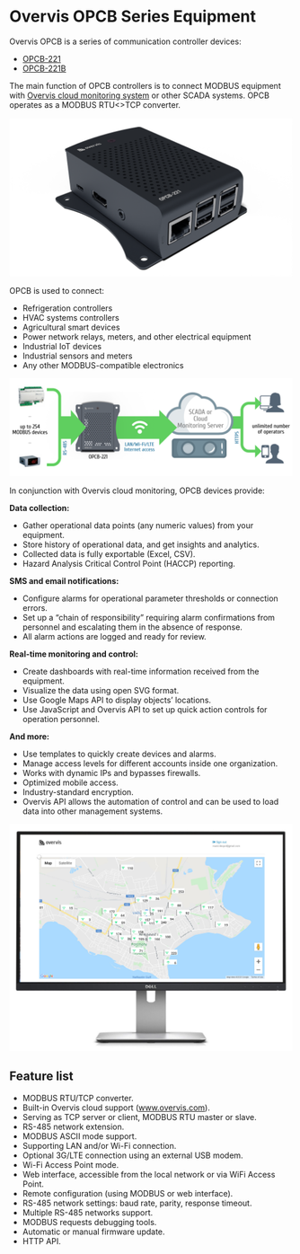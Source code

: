 # Overvis OPCB Series Equipment

Overvis OPCB is a series of communication controller devices:

- [OPCB-221](./User_Docs/OPCB-221_Manual/README.md)
- [OPCB-221B](./User_Docs/OPCB-221B_Manual/README.md)

<!-- TODO: acquire links -->

The main function of OPCB controllers is to connect MODBUS equipment with
[Overvis cloud monitoring system](../OCP/README.md) or other SCADA systems. OPCB operates as a
MODBUS RTU<>TCP converter.

![OPCB-221](./images/opcb-221.png)

<!-- TODO: photo -->

OPCB is used to connect:

- Refrigeration controllers
- HVAC systems controllers
- Agricultural smart devices
- Power network relays, meters, and other electrical equipment
- Industrial IoT devices
- Industrial sensors and meters
- Any other MODBUS-compatible electronics

![Operation diagram](./images/operation-diagram.svg)

<!-- TODO: review diagram -->

In conjunction with Overvis cloud monitoring, OPCB devices provide:

**Data collection:**

- Gather operational data points (any numeric values) from your equipment.
- Store history of operational data, and get insights and analytics.
- Collected data is fully exportable (Excel, CSV).
- Hazard Analysis Critical Control Point (HACCP) reporting.

**SMS and email notifications:**

- Configure alarms for operational parameter thresholds or connection errors.
- Set up a “chain of responsibility” requiring alarm confirmations from personnel and escalating
  them in the absence of response.
- All alarm actions are logged and ready for review.

**Real-time monitoring and control:**

- Create dashboards with real-time information received from the equipment.
- Visualize the data using open SVG format.
- Use Google Maps API to display objects’ locations.
- Use JavaScript and Overvis API to set up quick action controls for operation personnel.

**And more:**

- Use templates to quickly create devices and alarms.
- Manage access levels for different accounts inside one organization.
- Works with dynamic IPs and bypasses firewalls.
- Optimized mobile access.
- Industry-standard encryption.
- Overvis API allows the automation of control and can be used to load data into other management
  systems.

![Overvis distributed objects monitoring visualization example.](./images/overvis-display.jpeg)

## Feature list

- MODBUS RTU/TCP converter.
- Built-in Overvis cloud support (www.overvis.com).
- Serving as TCP server or client, MODBUS RTU master or slave.
- RS-485 network extension.
- MODBUS ASCII mode support.
- Supporting LAN and/or Wi-Fi connection.
- Optional 3G/LTE connection using an external USB modem.
- Wi-Fi Access Point mode.
- Web interface, accessible from the local network or via WiFi Access Point.
- Remote configuration (using MODBUS or web interface).
- RS-485 network settings: baud rate, parity, response timeout.
- Multiple RS-485 networks support.
- MODBUS requests debugging tools.
- Automatic or manual firmware update.
- HTTP API.

